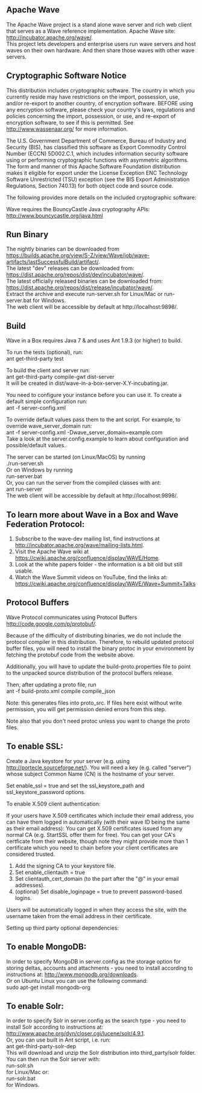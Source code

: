 Apache Wave
------------
The Apache Wave project is a stand alone wave server and rich web client
that serves as a Wave reference implementation.
Apache Wave site: http://incubator.apache.org/wave/.  
This project lets developers and enterprise users run wave servers and
host waves on their own hardware. And then share those waves with other
wave servers.  

Cryptographic Software Notice
-----------------------------
This distribution includes cryptographic software.  The country in
which you currently reside may have restrictions on the import,
possession, use, and/or re-export to another country, of
encryption software.  BEFORE using any encryption software, please
check your country's laws, regulations and policies concerning the
import, possession, or use, and re-export of encryption software, to
see if this is permitted.  See <http://www.wassenaar.org/> for more
information.

The U.S. Government Department of Commerce, Bureau of Industry and
Security (BIS), has classified this software as Export Commodity
Control Number (ECCN) 5D002.C.1, which includes information security
software using or performing cryptographic functions with asymmetric
algorithms.  The form and manner of this Apache Software Foundation
distribution makes it eligible for export under the License Exception
ENC Technology Software Unrestricted (TSU) exception (see the BIS
Export Administration Regulations, Section 740.13) for both object
code and source code.

The following provides more details on the included cryptographic
software:

  Wave requires the BouncyCastle Java cryptography APIs:
    http://www.bouncycastle.org/java.html

Run Binary
----------
The nightly binaries can be downloaded from https://builds.apache.org/view/S-Z/view/Wave/job/wave-artifacts/lastSuccessfulBuild/artifact/.  
The latest "dev" releases can be downloaded from: https://dist.apache.org/repos/dist/dev/incubator/wave/.  
The latest officially released binaries can be downloaded from: https://dist.apache.org/repos/dist/release/incubator/wave/.  
Extract the archive and execute run-server.sh for Linux/Mac or run-server.bat for Windows.   
The web client will be accessible by default at http://localhost:9898/.

Build
------

Wave in a Box requires Java 7 & and uses Ant 1.9.3 (or higher) to build.

To run the tests (optional), run:   
    ant get-third-party test

To build the client and server run:  
    ant get-third-party compile-gwt dist-server  
It will be created in dist/wave-in-a-box-server-X.Y-incubating.jar.  

You need to configure your instance before you can use it. To create a default simple configuration run:  
    ant -f server-config.xml  

To override default values pass them to the ant script. 
For example, to override wave\_server\_domain run:  
ant -f server-config.xml -Dwave\_server\_domain=example.com  
Take a look at the server.config.example to learn about configuration and possible/default values.

The server can be started (on Linux/MacOS) by running  
    ./run-server.sh    
Or on Windows by running  
    run-server.bat  
Or, you can run the server from the compiled classes with ant:  
    ant run-server  
The web client will be accessible by default at http://localhost:9898/.


To learn more about Wave in a Box and Wave Federation Protocol:   
------
1. Subscribe to the wave-dev mailing list, find instructions at http://incubator.apache.org/wave/mailing-lists.html.  
2. Visit the Apache Wave wiki at https://cwiki.apache.org/confluence/display/WAVE/Home.
3. Look at the white papers folder - the information is a bit old but still usable.   
4. Watch the Wave Summit videos on YouTube, find the links at: https://cwiki.apache.org/confluence/display/WAVE/Wave+Summit+Talks

Protocol Buffers
--
Wave Protocol communicates using Protocol Buffers <http://code.google.com/p/protobuf/>.

Because of the difficulty of distributing binaries, we do not include the 
protocol compiler in this distribution. Therefore, to rebuild updated 
protocol buffer files, you will need to install the binary protoc 
in your environment by fetching the protobuf code from the website 
above.

Additionally, you will have to update the build-proto.properties file to
point to the unpacked source distribution of the protocol buffers release.

Then, after updating a proto file, run  
    ant -f build-proto.xml compile compile_json  

Note: this generates files into proto_src. If files here exist without
write permission, you will get permission denied errors from this step.

Note also that you don't need protoc unless you want to change the proto
files.


To enable SSL:
--
Create a Java keystore for your server (e.g. using http://portecle.sourceforge.net/).
You will need a key (e.g. called "server") whose subject Common Name (CN) is
the hostname of your server.

Set enable_ssl = true and set the ssl_keystore_path and ssl_keystore_password options.


To enable X.509 client authentication:

If your users have X.509 certificates which include their email address, you can have
them logged in automatically (with their wave ID being the same as their email address):
You can get X.509 certificates issued from any normal CA (e.g. StartSSL offer them for free).
You can get your CA's certficate from their website, though note they might provide more than 1 certificate which you need to chain before your client certificates are considered trusted.

1. Add the signing CA to your keystore file.
2. Set enable_clientauth = true
3. Set clientauth_cert_domain (to the part after the "@" in your email addresses).
4. (optional) Set disable_loginpage = true to prevent password-based logins.

Users will be automatically logged in when they access the site, with the
username taken from the email address in their certificate.

Setting up third party optional dependencies:   

To enable MongoDB:
--
In order to specify MongoDB in server.config as the storage option for storing deltas, accounts and attachments - you need to install according to instructions at: http://www.mongodb.org/downloads.  
Or on Ubuntu Linux you can use the following command:  
    sudo apt-get install mongodb-org

To enable Solr:
--
In order to specify Solr in server.config as the search type - you need to install Solr according to instructions at: http://www.apache.org/dyn/closer.cgi/lucene/solr/4.9.1.  
Or, you can use built in Ant script, i.e. run:  
    ant get-third-party-solr-dep  
This will download and unzip the Solr distribution into third_party/solr folder.  
You can then run the Solr server with:  
    run-solr.sh  
for Linux/Mac or:  
    run-solr.bat  
for Windows.  
